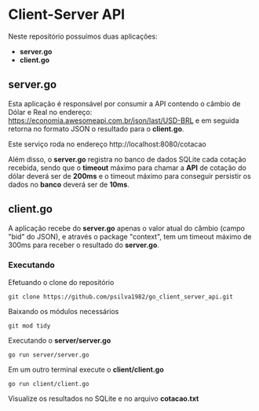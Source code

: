 # Client-Server API

Neste repositório possuímos duas aplicações:
- **server.go** 
- **client.go**

## server.go

Esta aplicação é responsável por consumir a API contendo o câmbio de Dólar e Real no endereço: https://economia.awesomeapi.com.br/json/last/USD-BRL e em seguida retorna no formato JSON o resultado para o **client.go**.

Este serviço roda no endereço http://localhost:8080/cotacao

Além disso, o **server.go**  registra no banco de dados SQLite cada cotação recebida, sendo que o **timeout** máximo para chamar a **API** de cotação do dólar deverá ser de **200ms** e o timeout máximo para conseguir persistir os dados no **banco** deverá ser de **10ms**.

## client.go

A aplicação recebe do **server.go** apenas o valor atual do câmbio (campo "bid" do JSON), e através o package "context", tem um timeout máximo de 300ms para receber o resultado do **server.go**.


### Executando

Efetuando o clone do repositório

```
git clone https://github.com/psilva1982/go_client_server_api.git
```

Baixando os módulos necessários

```
git mod tidy
```

Executando o **server/server.go**

```
go run server/server.go
```

Em um outro terminal execute o **client/client.go**

```
go run client/client.go
```

Visualize os resultados no SQLite e no arquivo **cotacao.txt**